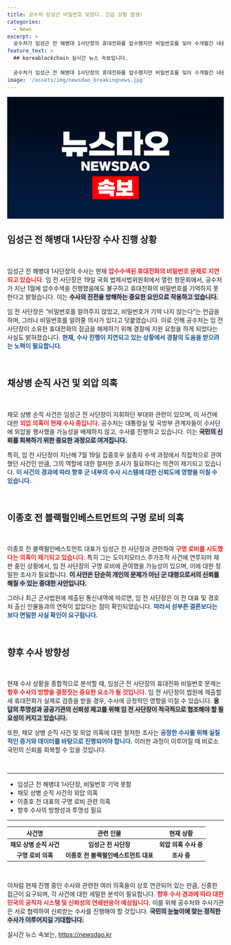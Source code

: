 ```yaml
---
title: 공수처 임성근 비밀번호 잊었다. 긴급 상황 발생!
categories:
  - News
excerpt: >
  공수처가 임성근 전 해병대 1사단장의 휴대전화를 압수했지만 비밀번호를 잊어 수개월간 내용 확인에 어려움을 겪고 있다. 이 사건은 채모 상병의 순직 외압 의혹과 관련된 후폭풍을 일으키고 있다. 
feature_text: >
  ## koreablockchain 실시간 뉴스 속보입니다.

  공수처가 임성근 전 해병대 1사단장의 휴대전화를 압수했지만 비밀번호를 잊어 수개월간 내용 확인에 어려움을 겪고 있다. 이 사건은 채모 상병의 순직 외압 의혹과 관련된 후폭풍을 일으키고 있다. 
image: '/assets/img/newsdao_breakingnews.jpg'
---
```


<p><img src="/assets/img/newsdao_breakingnews.jpg" alt="koreablockchain 속보" /></p>

<h2 data-ke-size="size26">임성근 전 해병대 1사단장 수사 진행 상황</h2>

<p data-ke-size="size16">&nbsp;</p> 

<p>임성근 전 해병대 1사단장의 수사는 현재 <b><span style="color: #ee2323;">압수수색된 휴대전화의 비밀번호 문제로 지연되고 있습니다.</span></b> 임 전 사단장은 19일 국회 법제사법위원회에서 열린 청문회에서, 공수처가 지난 1월에 압수수색을 진행했음에도 불구하고 휴대전화의 비밀번호를 기억하지 못한다고 밝혔습니다. 이는 <b><span style="background-color: #21538527;">수사의 진전을 방해하는 중요한 요인으로 작용하고 있습니다.</span></b> </p>

<p>임 전 사단장은 “비밀번호를 알려주지 않았고, 비밀번호가 기억 나지 않는다”는 언급을 하며, 그러나 비밀번호를 알려줄 의사가 있다고 덧붙였습니다. 이로 인해 공수처는 임 전 사단장이 소유한 휴대전화의 잠금을 해제하기 위해 경찰에 지원 요청을 하게 되었다는 사실도 밝혀졌습니다. <b><span style="color: #1a5490;">현재, 수사 진행이 지연되고 있는 상황에서 경찰의 도움을 받으려는 노력이 필요합니다.</span></b></p>

<p data-ke-size="size16">&nbsp;</p> 

<h2 data-ke-size="size26">채상병 순직 사건 및 외압 의혹</h2>

<p data-ke-size="size16">&nbsp;</p> 

<p>채모 상병 순직 사건은 임성근 전 사단장이 지휘하던 부대와 관련이 있으며, 이 사건에 대한 <b><span style="color: #ee2323;">외압 의혹이 현재 수사 중입니다.</span></b> 공수처는 대통령실 및 국방부 관계자들이 수사단에 외압을 행사했을 가능성을 배제하지 않고, 수사를 진행하고 있습니다. 이는 <b><span style="background-color: #21538527;">국민의 신뢰를 회복하기 위한 중요한 과정으로 여겨집니다.</span></b> </p>

<p>특히, 임 전 사단장이 지난해 7월 19일 집중호우 실종자 수색 과정에서 직접적으로 관여했던 사건인 만큼, 그의 역할에 대한 철저한 조사가 필요하다는 의견이 제기되고 있습니다. <b><span style="color: #1a5490;">이 사건의 경과에 따라 향후 군 내부의 수사 시스템에 대한 신뢰도에 영향을 미칠 수 있습니다.</span></b></p>

<p data-ke-size="size16">&nbsp;</p> 

<h2 data-ke-size="size26">이종호 전 블랙펄인베스트먼트의 구명 로비 의혹</h2>

<p data-ke-size="size16">&nbsp;</p> 

<p>이종호 전 블랙펄인베스트먼트 대표가 임성근 전 사단장과 관련하여 <b><span style="color: #ee2323;">구명 로비를 시도했다는 의혹이 제기되고 있습니다.</span></b> 특히 그는 도이치모터스 주가조작 사건에 연루되어 재판 중인 상황에서, 임 전 사단장의 구명 로비에 관여했을 가능성이 있으며, 이에 대한 정밀한 조사가 필요합니다. <b><span style="background-color: #21538527;">이 사안은 단순히 개인의 문제가 아닌 군 대령으로서의 신뢰를 해칠 수 있는 중대한 사안입니다.</span></b></p>

<p>그러나 최근 군사법원에 제출된 통신내역에 따르면, 임 전 사단장은 이 전 대표 및 경호처 출신 인물들과의 연락이 없었다는 점이 확인되었습니다. <b><span style="color: #1a5490;">따라서 섣부른 결론보다는 보다 면밀한 사실 확인이 요구됩니다.</span></b></p>

<p data-ke-size="size16">&nbsp;</p> 

<h2 data-ke-size="size26">향후 수사 방향성</h2>

<p data-ke-size="size16">&nbsp;</p> 

<p>현재 수사 상황을 종합적으로 분석할 때, 임성근 전 사단장의 휴대전화 비밀번호 문제는 <b><span style="color: #ee2323;">향후 수사의 방향을 결정짓는 중요한 요소가 될 것입니다.</span></b> 임 전 사단장이 법원에 제출할 새 휴대전화가 실제로 검증을 받을 경우, 수사에 긍정적인 영향을 미칠 수 있습니다. <b><span style="background-color: #21538527;">응답의 투명성과 공공기관의 신뢰성 제고를 위해 임 전 사단장이 적극적으로 협조해야 할 필요성이 커지고 있습니다.</span></b></p>

<p>또한, 채모 상병 순직 사건 및 외압 의혹에 대한 철저한 조사는 <b><span style="color: #1a5490;">공정한 수사를 위해 실질적인 증거와 데이터를 바탕으로 진행되어야 합니다.</span></b> 이러한 과정이 이루어질 때 비로소 국민의 신뢰를 회복할 수 있을 것입니다. </p>

<p data-ke-size="size16">&nbsp;</p> 

<hr>

<ul>
    <li>임성근 전 해병대 1사단장, 비밀번호 기억 못함</li>
    <li>채모 상병 순직 사건의 외압 의혹</li>
    <li>이종호 전 대표의 구명 로비 관련 의혹</li>
    <li>향후 수사의 방향성과 투명성 필요</li>
</ul>

<hr>

<table>
    <thead>
        <tr>
            <th style="text-align: center; height: 17px;"><b>사건명</b></th>
            <th style="text-align: center; height: 17px;"><b>관련 인물</b></th>
            <th style="text-align: center; height: 17px;"><b>현재 상황</b></th>
        </tr>
    </thead>
    <tbody>
        <tr>
            <td style="text-align: center; height: 17px;"><b>채모 상병 순직 사건</b></td>
            <td style="text-align: center; height: 17px;"><b>임성근 전 사단장</b></td>
            <td style="text-align: center; height: 17px;"><b>외압 의혹 수사 중</b></td>
        </tr>
        <tr>
            <td style="text-align: center; height: 17px;"><b>구명 로비 의혹</b></td>
            <td style="text-align: center; height: 17px;"><b>이종호 전 블랙펄인베스트먼트 대표</b></td>
            <td style="text-align: center; height: 17px;"><b>조사 중</b></td>
        </tr>
    </tbody>
</table>

<p data-ke-size="size16">&nbsp;</p> 

<p>이처럼 현재 진행 중인 수사와 관련한 여러 의혹들이 상호 연관되어 있는 만큼, 신중한 접근이 요구되며, 각 사건에 대한 세밀한 분석이 필요합니다. <b><span style="color: #ee2323;">향후 수사 경과에 따라 대한민국의 공직자 시스템 및 신뢰성의 연쇄반응이 예상됩니다.</span></b> 이를 위해 공수처와 수사기관은 서로 협력하여 신뢰받는 수사를 진행해야 할 것입니다. <b><span style="background-color: #21538527;">국민의 눈높이에 맞는 정직한 수사가 이루어지길 기대합니다.</span></b></p>
실시간 뉴스 속보는, <a href="https://newsdao.kr" rel="dofollow">https://newsdao.kr</a>


